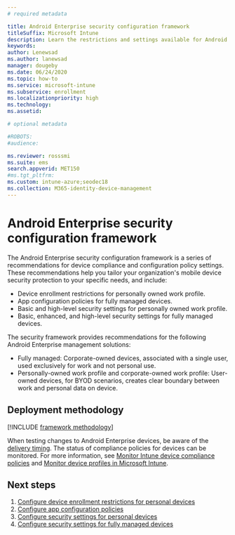 ```yaml
---
# required metadata

title: Android Enterprise security configuration framework
titleSuffix: Microsoft Intune
description: Learn the restrictions and settings available for Android Enterprise device basic and high security.
keywords:
author: Lenewsad
ms.author: lanewsad
manager: dougeby
ms.date: 06/24/2020
ms.topic: how-to
ms.service: microsoft-intune
ms.subservice: enrollment
ms.localizationpriority: high
ms.technology:
ms.assetid: 

# optional metadata

#ROBOTS:
#audience:

ms.reviewer: rosssmi
ms.suite: ems
search.appverid: MET150
#ms.tgt_pltfrm:
ms.custom: intune-azure;seodec18
ms.collection: M365-identity-device-management
---
```


# Android Enterprise security configuration framework

The Android Enterprise security configuration framework is a series of recommendations for device compliance and configuration policy settings. These recommendations help you tailor your organization's mobile device security protection to your specific needs, and include: 

* Device enrollment restrictions for personally owned work profile. 
* App configuration policies for fully managed devices.  
* Basic and high-level security settings for personally owned work profile. 
* Basic, enhanced, and high-level security settings for fully managed devices. 

The security framework provides recommendations for the following Android Enterprise management solutions:

- Fully managed: Corporate-owned devices, associated with a single user, used exclusively for work and not personal use.  
- Personally-owned work profile and corporate-owned work profile: User-owned devices, for BYOD scenarios, creates clear boundary between work and personal data on device.  

## Deployment methodology  

[!INCLUDE [framework methodology](../includes/framework-deployment-methodology.md)]

When testing changes to Android Enterprise devices, be aware of the [delivery timing](../configuration/device-profile-troubleshoot.md#how-long-does-it-take-for-devices-to-get-a-policy-profile-or-app-after-they-are-assigned). The status of compliance policies for devices can be monitored. For more information, see [Monitor Intune device compliance policies](../protect/compliance-policy-monitor.md) and [Monitor device profiles in Microsoft Intune](../configuration/device-profile-monitor.md). 


## Next steps

1. [Configure device enrollment restrictions for personal devices](device-enrollment-restrictions.md)
2. [Configure app configuration policies](android-app-configuration-policies.md)
3. [Configure security settings for personal devices](android-work-profile-security-settings.md)  
4. [Configure security settings for fully managed devices](android-fully-managed-security-settings.md) 